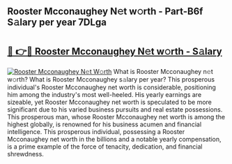 ## Rooster Mcconaughey N𝚎t w𝚘rth - Part-B6f S𝚊lary per year 7DLga

# <h2><a href="http://gc1qcd9.nevu.top/?p=Rooster+Mcconaughey">🔗 👉🔴 Rooster Mcconaughey N𝚎t w𝚘rth - S𝚊lary</a></h2>

[![Rooster Mcconaughey N𝚎t W𝚘rth](https://i.imgur.com/Oavwk0R.jpeg)](http://gc1qcd9.nevu.top/?p=Rooster+Mcconaughey)
What is Rooster Mcconaughey n𝚎t w𝚘rth? What is Rooster Mcconaughey s𝚊lary per year?
This prosperous individual's Rooster Mcconaughey net worth is considerable, positioning him among the industry's most well-heeled. His yearly earnings are sizeable, yet Rooster Mcconaughey net worth is speculated to be more significant due to his varied business pursuits and real estate possessions. This prosperous man, whose Rooster Mcconaughey net worth is among the highest globally, is renowned for his business acumen and financial intelligence. This prosperous individual, possessing a Rooster Mcconaughey net worth in the billions and a notable yearly compensation, is a prime example of the force of tenacity, dedication, and financial shrewdness.
